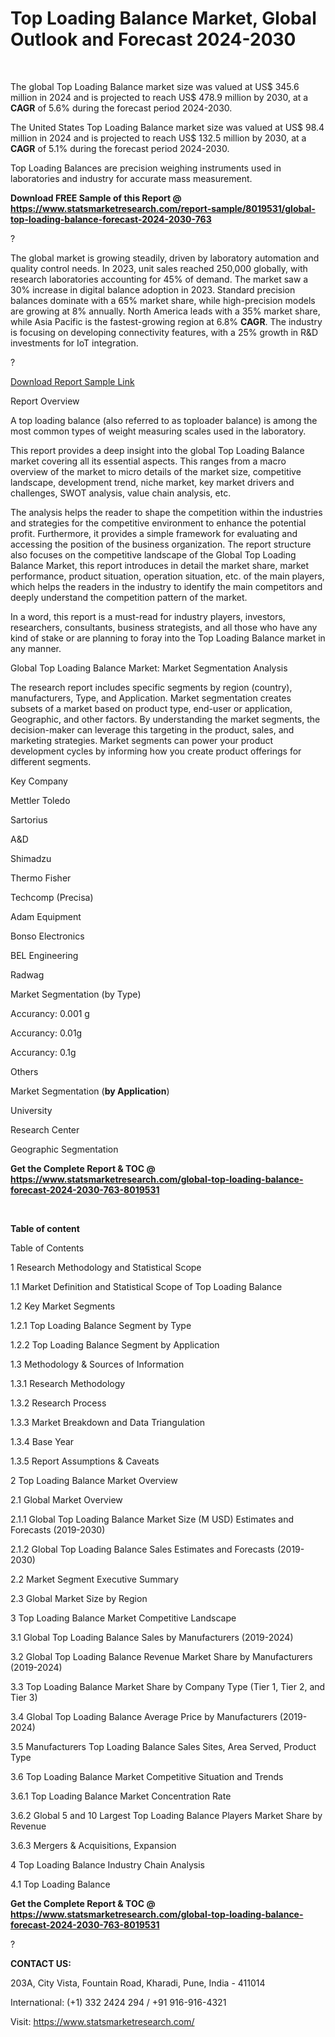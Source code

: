 <h1>Top Loading Balance Market, Global Outlook and Forecast 2024-2030</h1><br/><p>The global Top Loading Balance market size was valued at US$ 345.6 million in 2024 and is projected to reach US$ 478.9 million by 2030, at a <strong>CAGR</strong> of 5.6% during the forecast period 2024-2030.</p>
 
 
 
 <p>The United States Top Loading Balance market size was valued at US$ 98.4 million in 2024 and is projected to reach US$ 132.5 million by 2030, at a <strong>CAGR</strong> of 5.1% during the forecast period 2024-2030.</p>
 
 
 
 <p>Top Loading Balances are precision weighing instruments used in laboratories and industry for accurate mass measurement.</p>
 
 
 
 <div><b>Download FREE Sample of this Report @ <a href="https://www.statsmarketresearch.com/download-free-sample/8019531/global-top-loading-balance-forecast-2024-2030-763">https://www.statsmarketresearch.com/report-sample/8019531/global-top-loading-balance-forecast-2024-2030-763</a></b></div>
 
 
 
 <p>? </p>
 
 
 
 <p>The global market is growing steadily, driven by laboratory automation and quality control needs. In 2023, unit sales reached 250,000 globally, with research laboratories accounting for 45% of demand. The market saw a 30% increase in digital balance adoption in 2023. Standard precision balances dominate with a 65% market share, while high-precision models are growing at 8% annually. North America leads with a 35% market share, while Asia Pacific is the fastest-growing region at 6.8% <strong>CAGR</strong>. The industry is focusing on developing connectivity features, with a 25% growth in R&D investments for IoT integration.</p>
 
 
 
 <p>? </p>
 
 
 
 <p><a href="https://www.statsmarketresearch.com/download-free-sample/8019531/global-top-loading-balance-forecast-2024-2030-763">Download Report Sample Link</a></p>
 
 
 
 <p>Report Overview</p>
 
 
 
 <p>A top loading balance (also referred to as toploader balance) is among the most common types of weight measuring scales used in the laboratory.</p>
 
 
 
 <p>This report provides a deep insight into the global Top Loading Balance market covering all its essential aspects. This ranges from a macro overview of the market to micro details of the market size, competitive landscape, development trend, niche market, key market drivers and challenges, SWOT analysis, value chain analysis, etc.</p>
 
 
 
 <p>The analysis helps the reader to shape the competition within the industries and strategies for the competitive environment to enhance the potential profit. Furthermore, it provides a simple framework for evaluating and accessing the position of the business organization. The report structure also focuses on the competitive landscape of the Global Top Loading Balance Market, this report introduces in detail the market share, market performance, product situation, operation situation, etc. of the main players, which helps the readers in the industry to identify the main competitors and deeply understand the competition pattern of the market.</p>
 
 
 
 <p>In a word, this report is a must-read for industry players, investors, researchers, consultants, business strategists, and all those who have any kind of stake or are planning to foray into the Top Loading Balance market in any manner.</p>
 
 
 
 <p>Global Top Loading Balance Market: Market Segmentation Analysis</p>
 
 
 
 <p>The research report includes specific segments by region (country), manufacturers, Type, and Application. Market segmentation creates subsets of a market based on product type, end-user or application, Geographic, and other factors. By understanding the market segments, the decision-maker can leverage this targeting in the product, sales, and marketing strategies. Market segments can power your product development cycles by informing how you create product offerings for different segments.</p>
 
 
 
 <p>Key Company</p>
 
 
 
 <p>Mettler Toledo</p>
 
 
 
 <p>Sartorius</p>
 
 
 
 <p>A&D</p>
 
 
 
 <p>Shimadzu</p>
 
 
 
 <p>Thermo Fisher</p>
 
 
 
 <p>Techcomp (Precisa)</p>
 
 
 
 <p>Adam Equipment</p>
 
 
 
 <p>Bonso Electronics</p>
 
 
 
 <p>BEL Engineering</p>
 
 
 
 <p>Radwag</p>
 
 
 
 <p>Market Segmentation (by Type)</p>
 
 
 
 <p>Accurancy: 0.001 g</p>
 
 
 
 <p>Accurancy: 0.01g</p>
 
 
 
 <p>Accurancy: 0.1g</p>
 
 
 
 <p>Others</p>
 
 
 
 <p>Market Segmentation (<strong>by Application</strong>)</p>
 
 
 
 <p>University</p>
 
 
 
 <p>Research Center</p>
 
 
 
 <p>Geographic Segmentation</p>
 
 
 
 <div><b>Get the Complete Report & TOC @ <a href="https://www.statsmarketresearch.com/global-top-loading-balance-forecast-2024-2030-763-8019531">https://www.statsmarketresearch.com/global-top-loading-balance-forecast-2024-2030-763-8019531</a></b></div>
 
 
 
 <p><br />
 
 <b>Table of content</b></p>
 
 
 
 <p>Table of Contents<br />
 
 1 Research Methodology and Statistical Scope<br />
 
 1.1 Market Definition and Statistical Scope of Top Loading Balance<br />
 
 1.2 Key Market Segments<br />
 
 1.2.1 Top Loading Balance Segment by Type<br />
 
 1.2.2 Top Loading Balance Segment by Application<br />
 
 1.3 Methodology & Sources of Information<br />
 
 1.3.1 Research Methodology<br />
 
 1.3.2 Research Process<br />
 
 1.3.3 Market Breakdown and Data Triangulation<br />
 
 1.3.4 Base Year<br />
 
 1.3.5 Report Assumptions & Caveats<br />
 
 2 Top Loading Balance Market Overview<br />
 
 2.1 Global Market Overview<br />
 
 2.1.1 Global Top Loading Balance Market Size (M USD) Estimates and Forecasts (2019-2030)<br />
 
 2.1.2 Global Top Loading Balance Sales Estimates and Forecasts (2019-2030)<br />
 
 2.2 Market Segment Executive Summary<br />
 
 2.3 Global Market Size by Region<br />
 
 3 Top Loading Balance Market Competitive Landscape<br />
 
 3.1 Global Top Loading Balance Sales by Manufacturers (2019-2024)<br />
 
 3.2 Global Top Loading Balance Revenue Market Share by Manufacturers (2019-2024)<br />
 
 3.3 Top Loading Balance Market Share by Company Type (Tier 1, Tier 2, and Tier 3)<br />
 
 3.4 Global Top Loading Balance Average Price by Manufacturers (2019-2024)<br />
 
 3.5 Manufacturers Top Loading Balance Sales Sites, Area Served, Product Type<br />
 
 3.6 Top Loading Balance Market Competitive Situation and Trends<br />
 
 3.6.1 Top Loading Balance Market Concentration Rate<br />
 
 3.6.2 Global 5 and 10 Largest Top Loading Balance Players Market Share by Revenue<br />
 
 3.6.3 Mergers & Acquisitions, Expansion<br />
 
 4 Top Loading Balance Industry Chain Analysis<br />
 
 4.1 Top Loading Balance</p>
 
 
 
 <div><b>Get the Complete Report & TOC @ <a href="https://www.statsmarketresearch.com/global-top-loading-balance-forecast-2024-2030-763-8019531">https://www.statsmarketresearch.com/global-top-loading-balance-forecast-2024-2030-763-8019531</a></b></div>
 
 
 
 <p>? </p>
 
 
 
 <p><b>CONTACT US:</b><br />
 
 203A, City Vista, Fountain Road, Kharadi, Pune, India - 411014<br />
 
 International: (+1) 332 2424 294 / +91 916-916-4321<br />
 
 Visit: <a href="https://www.statsmarketresearch.com/">https://www.statsmarketresearch.com/</a></p>